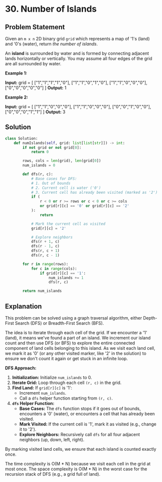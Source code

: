 
# 30. Number of Islands

## Problem Statement

Given an `m x n` 2D binary grid `grid` which represents a map of '1's (land) and '0's (water), return *the number of islands*.

An **island** is surrounded by water and is formed by connecting adjacent lands horizontally or vertically. You may assume all four edges of the grid are all surrounded by water.

**Example 1:**

**Input:** grid = [
  ["1","1","1","1","0"],
  ["1","1","0","1","0"],
  ["1","1","0","0","0"],
  ["0","0","0","0","0"]
]
**Output:** 1

**Example 2:**

**Input:** grid = [
  ["1","1","0","0","0"],
  ["1","1","0","0","0"],
  ["0","0","1","0","0"],
  ["0","0","0","1","1"]
]
**Output:** 3

## Solution

```python
class Solution:
    def numIslands(self, grid: list[list[str]]) -> int:
        if not grid or not grid[0]:
            return 0

        rows, cols = len(grid), len(grid[0])
        num_islands = 0

        def dfs(r, c):
            # Base cases for DFS:
            # 1. Out of bounds
            # 2. Current cell is water ('0')
            # 3. Current cell has already been visited (marked as '2')
            if (
                r < 0 or r >= rows or c < 0 or c >= cols
                or grid[r][c] == '0' or grid[r][c] == '2'
            ):
                return

            # Mark the current cell as visited
            grid[r][c] = '2'

            # Explore neighbors
            dfs(r + 1, c)
            dfs(r - 1, c)
            dfs(r, c + 1)
            dfs(r, c - 1)

        for r in range(rows):
            for c in range(cols):
                if grid[r][c] == '1':
                    num_islands += 1
                    dfs(r, c)

        return num_islands
```

## Explanation

This problem can be solved using a graph traversal algorithm, either Depth-First Search (DFS) or Breadth-First Search (BFS).

The idea is to iterate through each cell of the grid. If we encounter a '1' (land), it means we've found a part of an island. We increment our island count and then use DFS (or BFS) to explore the entire connected component of land cells belonging to this island. As we visit each land cell, we mark it as '0' (or any other visited marker, like '2' in the solution) to ensure we don't count it again or get stuck in an infinite loop.

**DFS Approach:**

1.  **Initialization:** Initialize `num_islands` to 0.
2.  **Iterate Grid:** Loop through each cell `(r, c)` in the grid.
3.  **Find Land:** If `grid[r][c]` is '1':
    -   Increment `num_islands`.
    -   Call a `dfs` helper function starting from `(r, c)`.
4.  **`dfs` Helper Function:**
    -   **Base Cases:** The `dfs` function stops if it goes out of bounds, encounters a '0' (water), or encounters a cell that has already been visited.
    -   **Mark Visited:** If the current cell is '1', mark it as visited (e.g., change it to '2').
    -   **Explore Neighbors:** Recursively call `dfs` for all four adjacent neighbors (up, down, left, right).

By marking visited land cells, we ensure that each island is counted exactly once.

The time complexity is O(M * N) because we visit each cell in the grid at most once. The space complexity is O(M * N) in the worst case for the recursion stack of DFS (e.g., a grid full of land).
